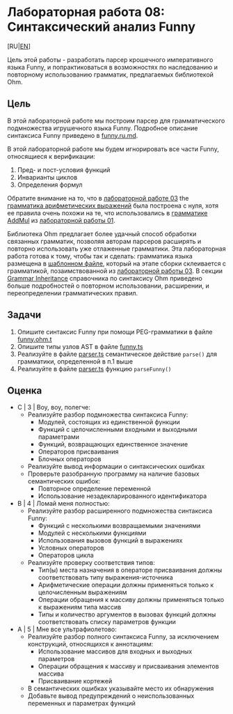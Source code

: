 # Лабораторная работа 08: Синтаксический анализ Funny

[RU|[EN](README.md)]

Цель этой работы - разработать парсер крошечного императивного языка Funny, и попрактиковаться в возможностях по наследованию и повторному использованию грамматик, предлагаемых библиотекой Ohm.

## Цель

В этой лабораторной работе мы построим парсер для грамматического подмножества игрушечного языка Funny. Подробное описание синтаксиса Funny приведено в [funny.ru.md](../funny.ru.md).

В этой лабораторной работе мы будем игнорировать все части Funny, относящиеся к верификации:

1. Пред- и пост-условия функций
2. Инварианты циклов
3. Определения формул

Обратите внимание на то, что в [лабораторной работе 03](../lab03/README.ru.md) the [грамматика арифметических выражений](../lab03/src/arith.ohm) была построена с нуля, хотя ее правила очень похожи на те, что использовались в [грамматике AddMul](../lab01/src/addmul.ohm) из [лабораторной работы 01](../lab01/README.md).

Библиотека Ohm предлагает более удачный способ обработки связанных грамматик, позволяя авторам парсеров расширять и повторно использовать уже отлаженные грамматики.
Эта лабораторная работа готова к тому, чтобы так и сделать: грамматика языка размещена в [шаблонном файле](./src/funny.ohm.t), который на этапе сборки склеивается с грамматикой, позаимствованной из [лабораторной работы 03](../lab03/README.ru.md). В секции [Grammar Inheritance](https://ohmjs.org/docs/syntax-reference#grammar-inheritance) справочника по синтаксису Ohm приведено больше подробностей о повторном использовании, расширении, и переопределении грамматических правил.

## Задачи

1. Опишите синтаксис Funny при помощи PEG-грамматики в файле [funny.ohm.t](./src/funny.ohm.t)
2. Опишите типы узлов AST в файле [funny.ts](./src/funny.ts)
3. Реализуйте в файле [parser.ts](./src/parser.ts) семантическое действие `parse()` для грамматики, определенной в п.1 выше
4. Реализуйте в файле [parser.ts](./src/parser.ts) функцию `parseFunny()`

## Оценка

- C | 3 | Воу, воу, полегче:
  - Реализуйте разбор подмножества синтаксиса Funny:
    - Модулей, состоящих из единственной функции
    - Функций с целочисленными входными и выходными параметрами
    - Функций, возвращающих единственное значение
    - Операторов присваивания
    - Блочных операторов
  - Реализуйте вывод информации о синтаксических ошибках
  - Проверьте разобранную программу на наличие базовых семантических ошибок:
    - Повторное определение переменной
    - Использование незадекларированного идентификатора
- B | 4 | Ломай меня полностью:
  - Реализуйте разбор расширенного подмножества синтаксиса Funny:
    - Функций с несколькими возвращаемыми значениями
    - Модулей с несколькими функциями
    - Использования вызовов функций в выражениях
    - Условных операторов
    - Операторов цикла
  - Реализуйте проверку соответствия типов:
    - Тип(ы) места назначения в операторе присваивания должны соответствовать типу выражения-источника
    - Арифметические операции должны применяться только к целочисленным выражениям
    - Операции обращения к массиву должны применяться только к выражениям типа массив
    - Типы и количество аргументов в вызовах функций должны соответствовать списку параметров функции
- A | 5 | Мне все ультрафиолетово:
  - Реализуйте разбор полного синтаксиса Funny, за исключением конструкций, относящихся к аннотациям:
    - Использование массивов для входных и выходных параметров
    - Операции обращения к массиву и присваивания элементов массива
    - Присваивание кортежей
  - В семантических ошибках указывайте место их обнаружения
  - Добавьте вывод предупреждений о неиспользованных переменных и параметрах функций
  